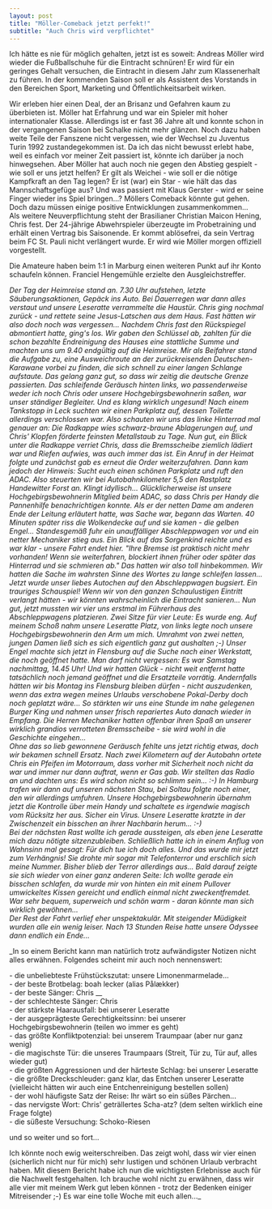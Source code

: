 ```yaml
---
layout: post
title: "Möller-Comeback jetzt perfekt!"
subtitle: "Auch Chris wird verpflichtet"
---
```


Ich hätte es nie für möglich gehalten, jetzt ist es soweit: Andreas Möller wird wieder die Fußballschuhe für die Eintracht schnüren! Er wird für ein geringes Gehalt versuchen, die Eintracht in diesem Jahr zum Klassenerhalt zu führen. In der kommenden Saison soll er als Assistent des Vorstands in den Bereichen Sport, Marketing und Öffentlichkeitsarbeit wirken. 

Wir erleben hier einen Deal, der an Brisanz und Gefahren kaum zu überbieten ist. Möller hat Erfahrung und war ein Spieler mit hoher internationaler Klasse. Allerdings ist er fast 36 Jahre alt und konnte schon in der vergangenen Saison bei Schalke nicht mehr glänzen. Noch dazu haben weite Teile der Fanszene nicht vergessen, wie der Wechsel zu Juventus Turin 1992 zustandegekommen ist. Da ich das nicht bewusst erlebt habe, weil es einfach vor meiner Zeit passiert ist, könnte ich darüber ja noch hinwegsehen. Aber Möller hat auch noch nie gegen den Abstieg gespielt - wie soll er uns jetzt helfen? Er gilt als Weichei - wie soll er die nötige Kampfkraft an den Tag legen? Er ist (war) ein Star - wie hält das das Mannschaftsgefüge aus? Und was passiert mit Klaus Gerster - wird er seine Finger wieder ins Spiel bringen...? Möllers Comeback könnte gut gehen. Doch dazu müssen einige positive Entwicklungen zusammenkommen...  
Als weitere Neuverpflichtung steht der Brasilianer Christian Maicon Hening, Chris fest. Der 24-jährige Abwehrspieler überzeugte im Probetraining und erhält einen Vertrag bis Saisonende. Er kommt ablösefrei, da sein Vertrag beim FC St. Pauli nicht verlängert wurde. Er wird wie Möller morgen offiziell vorgestellt.

Die Amateure haben beim 1:1 in Marburg einen weiteren Punkt auf ihr Konto schaufeln können. Franciel Hengemühle erzielte den Ausgleichstreffer.

_Der Tag der Heimreise stand an. 7.30 Uhr aufstehen, letzte Säuberungsaktionen, Gepäck ins Auto. Bei Dauerregen war dann alles verstaut und unsere Leseratte verrammelte die Haustür. Chris ging nochmal zurück - und rettete seine Jesus-Latschen aus dem Haus. Fast hätten wir also doch noch was vergessen... Nachdem Chris fast den Rückspiegel abmontiert hatte, ging's los. Wir gaben den Schlüssel ab, zahlten für die schon bezahlte Endreinigung des Hauses eine stattliche Summe und machten uns um 9.40 endgültig auf die Heimreise. Mir als Beifahrer stand die Aufgabe zu, eine Ausweichroute an der zurückreisenden Deutschen-Karawane vorbei zu finden, die sich schnell zu einer langen Schlange aufstaute. Das gelang ganz gut, so dass wir zeitig die deutsche Grenze passierten. Das schleifende Geräusch hinten links, wo passenderweise weder ich noch Chris oder unsere Hochgebirgsbewohnerin saßen, war unser ständiger Begleiter. Und es klang wirklich ungesund! Nach einem Tankstopp in Leck suchten wir einen Parkplatz auf, dessen Toilette allerdings verschlossen war. Also schauten wir uns das linke Hinterrad mal genauer an: Die Radkappe wies schwarz-braune Ablagerungen auf, und Chris' Klopfen förderte feinsten Metallstaub zu Tage. Nun gut, ein Blick unter die Radkappe verriet Chris, dass die Bremsscheibe ziemlich lädiert war und Riefen aufwies, was auch immer das ist. Ein Anruf in der Heimat folgte und zunächst gab es erneut die Order weiterzufahren. Dann kam jedoch der Hinweis: Sucht euch einen schönen Parkplatz und ruft den ADAC. Also steuerten wir bei Autobahnkilometer 5,5 den Rastplatz Handewitter Forst an. Klingt idyllisch... Glücklicherweise ist unsere Hochgebirgsbewohnerin Mitglied beim ADAC, so dass Chris per Handy die Pannenhilfe benachrichtigen konnte. Als er der netten Dame am anderen Ende der Leitung erläutert hatte, was Sache war, begann das Warten. 40 Minuten später riss die Wolkendecke auf und sie kamen - die gelben Engel... Standesgemäß fuhr ein unauffälliger Abschleppwagen vor und ein netter Mechaniker stieg aus. Ein Blick auf das Sorgenkind reichte und es war klar - unsere Fahrt endet hier. "Ihre Bremse ist praktisch nicht mehr vorhanden! Wenn sie weiterfahren, blockiert ihnen früher oder später das Hinterrad und sie schmieren ab." Das hatten wir also toll hinbekommen. Wir hatten die Sache im wahrsten Sinne des Wortes zu lange schleifen lassen... Jetzt wurde unser liebes Autochen auf den Abschleppwagen bugsiert. Ein trauriges Schauspiel! Wenn wir von den ganzen Schaulustigen Eintritt verlangt hätten - wir könnten wahrscheinlich die Eintracht sanieren... Nun gut, jetzt mussten wir vier uns erstmal im Führerhaus des Abschleppwagens platzieren. Zwei Sitze für vier Leute: Es wurde eng. Auf meinem Schoß nahm unsere Leseratte Platz, von links legte noch unsere Hochgebirgsbewohnerin den Arm um mich. Umrahmt von zwei netten, jungen Damen ließ sich es sich eigentlich ganz gut aushalten ;-) Unser Engel machte sich jetzt in Flensburg auf die Suche nach einer Werkstatt, die noch geöffnet hatte. Man darf nicht vergessen: Es war Samstag nachmittag, 14.45 Uhr! Und wir hatten Glück - nicht weit entfernt hatte tatsächlich noch jemand geöffnet und die Ersatzteile vorrätig. Andernfalls hätten wir bis Montag ins Flensburg bleiben dürfen - nicht auszudenken, wenn das extra wegen meines Urlaubs verschobene Pokal-Derby doch noch geplatzt wäre... So stärkten wir uns eine Stunde im nahe gelegenen Burger King und nahmen unser frisch repariertes Auto danach wieder in Empfang. Die Herren Mechaniker hatten offenbar ihren Spaß an unserer wirklich grandios verrotteten Bremsscheibe - sie wird wohl in die Geschichte eingehen...  
Ohne das so lieb gewonnene Geräusch fehlte uns jetzt richtig etwas, doch wir bekamen schnell Ersatz. Nach zwei Kilometern auf der Autobahn ortete Chris ein Pfeifen im Motorraum, dass vorher mit Sicherheit noch nicht da war und immer nur dann auftrat, wenn er Gas gab. Wir stellten das Radio an und dachten uns: Es wird schon nicht so schlimm sein... :-) In Hamburg trafen wir dann auf unseren nächsten Stau, bei Soltau folgte noch einer, den wir allerdings umfuhren. Unsere Hochgebirgsbewohnerin übernahm jetzt die Kontrolle über mein Handy und schaltete es irgendwie magisch vom Rücksitz her aus. Sicher ein Virus. Unsere Leseratte kratzte in der Zwischenzeit ein bisschen an ihrer Nachbarin herum... :-)  
Bei der nächsten Rast wollte ich gerade aussteigen, als eben jene Leseratte mich dazu nötigte sitzenzubleiben. Schließlich hatte ich in einem Anflug von Wahnsinn mal gesagt: Für dich tue ich doch alles. Und das wurde mir jetzt zum Verhängnis! Sie drohte mir sogar mit Telefonterror und erschlich sich meine Nummer. Bisher blieb der Terror allerdings aus... Bald darauf zeigte sie sich wieder von einer ganz anderen Seite: Ich wollte gerade ein bisschen schlafen, da wurde mir von hinten ein mit einem Pullover umwickeltes Kissen gereicht und endlich einmal nicht zweckentfremdet. War sehr bequem, superweich und schön warm - daran könnte man sich wirklich gewöhnen...  
Der Rest der Fahrt verlief eher unspektakulär. Mit steigender Müdigkeit wurden alle ein wenig leiser. Nach 13 Stunden Reise hatte unsere Odyssee dann endlich ein Ende..._

_In so einem Bericht kann man natürlich trotz aufwändigster Notizen nicht alles erwähnen. Folgendes scheint mir auch noch nennenswert:  
  
\- die unbeliebteste Frühstückszutat: unsere Limonenmarmelade...  
\- der beste Brotbelag: boah lecker (alias Pålækker)  
\- der beste Sänger: Chris __  
\- der schlechteste Sänger: Chris  
\- der stärkste Haarausfall: bei unserer Leseratte  
\- der ausgeprägteste Gerechtigkeitssinn: bei unserer Hochgebirgsbewohnerin (teilen wo immer es geht)  
\- das größte Konfliktpotenzial: bei unserem Traumpaar (aber nur ganz wenig)  
\- die magischste Tür: die unseres Traumpaars (Streit, Tür zu, Tür auf, alles wieder gut)  
\- die größten Aggressionen und der härteste Schlag: bei unserer Leseratte  
\- die größte Dreckschleuder: ganz klar, das Entchen unserer Leseratte (vielleicht hätten wir auch eine Entchenreinigung bestellen sollen)  
\- der wohl häufigste Satz der Reise: Ihr wärt so ein süßes Pärchen...  
\- das nervigste Wort: Chris' geträllertes Scha-atz? (dem selten wirklich eine Frage folgte)  
\- die süßeste Versuchung: Schoko-Riesen  
  
und so weiter und so fort...  
  
Ich könnte noch ewig weiterschreiben. Das zeigt wohl, dass wir vier einen (sicherlich nicht nur für mich) sehr lustigen und schönen Urlaub verbracht haben. Mit diesem Bericht habe ich nun die wichtigsten Erlebnisse auch für die Nachwelt festgehalten. Ich brauche wohl nicht zu erwähnen, dass wir alle vier mit meinem Werk gut leben können - trotz der Bedenken einiger Mitreisender ;-) Es war eine tolle Woche mit euch allen..._
